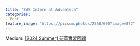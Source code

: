 ```yaml
---
title: "SWE Intern at Advantech"
categories:
- Post
feature_image: "https://picsum.photos/2560/600?image=872"
---
```



Medium: [[2024 Summer] 研華實習回顧](https://medium.com/@berlinnn3388/2024-summer-研華實習回顧-e32218d88d5a)

